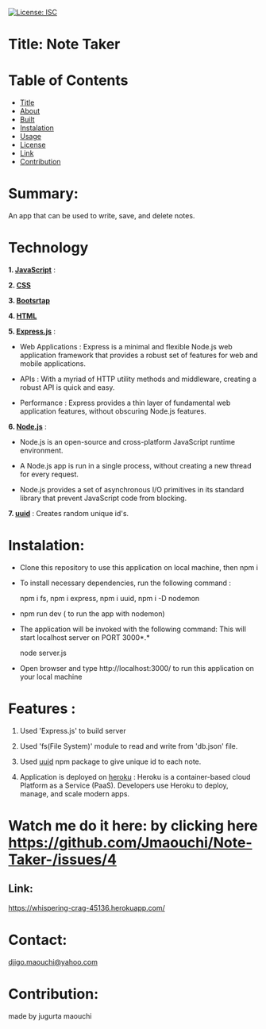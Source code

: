 
[![License: ISC](https://img.shields.io/badge/License-ISC-blue.svg)](https://opensource.org/licenses/ISC)


# Title: Note Taker


# Table of  Contents

* [Title](#title)
* [About](#about)
* [Built](#Technology)
* [Instalation](#header.instal)
* [Usage](header.usage)
* [License](#header.license)
* [Link](#link)
* [Contribution](#header.contribution)



# Summary:
  An app that can be used to write, save, and delete notes.
  

# Technology

**1. [JavaScript](https;//javascript.com/)** :


**2. [CSS](https://css.com)**


**3. [Bootsrtap](https://bootstrap.com/)**  


**4. [HTML](https://html.com/)**


**5. [Express.js](https://expressjs.com/)** :

* Web Applications : Express is a minimal and flexible Node.js web application framework that provides a robust set of features for web and mobile applications.

* APIs : With a myriad of HTTP utility methods and middleware, creating a robust API is quick and easy.

* Performance : Express provides a thin layer of fundamental web application features, without obscuring Node.js features.


**6. [Node.js](https://nodejs.org/en/)** : 

* Node.js is an open-source and cross-platform JavaScript runtime environment.

* A Node.js app is run in a single process, without creating a new thread for every request.

* Node.js provides a set of asynchronous I/O primitives in its standard library that prevent JavaScript code from blocking.

**7. [uuid](https://www.npmjs.com/package/uuid)** : Creates random unique id's.
  

  
# Instalation:

* Clone this repository to use this application on local machine, then npm i 


* To install necessary dependencies, run the following command :

    npm i fs, npm i express, npm i uuid, npm i -D nodemon 


* npm run dev ( to run the app with nodemon)  
  

* The application will be invoked with the following command: This will start localhost server on PORT 3000*.*

    node server.js


* Open browser and type http://localhost:3000/ to run this application on your local machine




# Features :

1. Used 'Express.js' to build server

2. Used 'fs(File System)' module to read and write from 'db.json' file.

3. Used [uuid](https://www.npmjs.com/package/uuid) npm package to give unique id to each note.

4. Application is deployed on [heroku](https://whispering-crag-45136.herokuapp.com/) : Heroku is a container-based cloud Platform as a Service (PaaS). Developers use Heroku to deploy, manage, and scale modern apps.



# Watch me do it here: by clicking here  https://github.com/Jmaouchi/Note-Taker-/issues/4



## Link:  
  
https://whispering-crag-45136.herokuapp.com/


# Contact:
djigo.maouchi@yahoo.com



# Contribution:
  made by jugurta maouchi 
